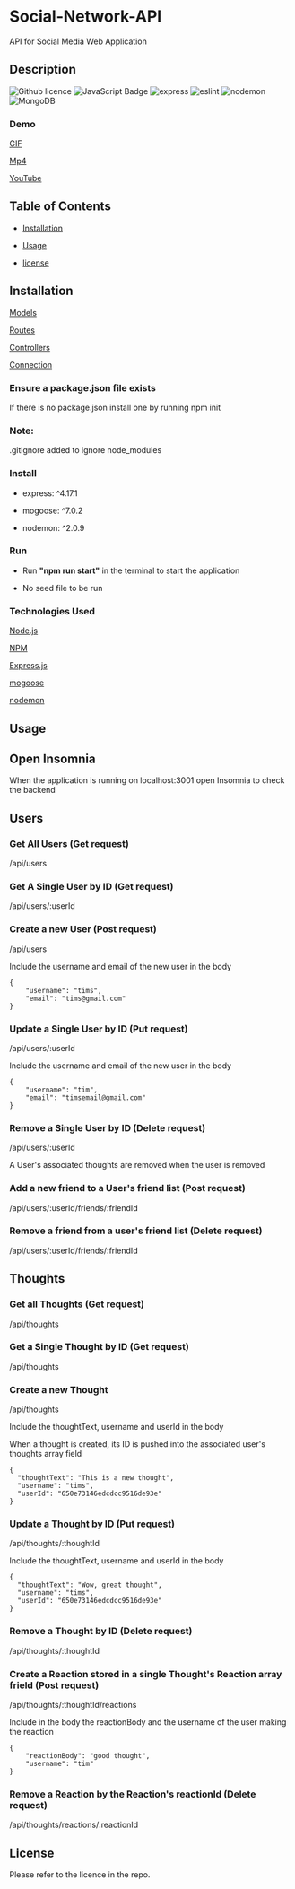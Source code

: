 # Social-Network-API

API for Social Media Web Application

## Description

![Github licence](http://img.shields.io/badge/license-MIT-blue.svg)
![JavaScript Badge](https://img.shields.io/badge/JavaScript-100%25-yellow.svg)
![express](https://img.shields.io/badge/express-v4.17.1-orange)
![eslint](https://img.shields.io/badge/eslint-v7.12.1-lightgrey)
![nodemon](https://img.shields.io/badge/nodemon-3.0.1-black)
![MongoDB](https://img.shields.io/badge/MongoDB-%234ea94b.svg?style=for-the-badge&logo=mongodb&logoColor=white)

### Demo

[GIF]()

[Mp4]()

[YouTube]()

## Table of Contents

- [Installation](#installation)

- [Usage](#usage)

- [license](#license)

## Installation

[Models](https://github.com/jarrodbb/Social-Network-API/tree/main/models)

[Routes](https://github.com/jarrodbb/Social-Network-API/tree/main/routes)

[Controllers](https://github.com/jarrodbb/Social-Network-API/tree/main/controllers)

[Connection](https://github.com/jarrodbb/Social-Network-API/tree/main/config)

### Ensure a package.json file exists

If there is no package.json install one by running npm init

### Note:

.gitignore added to ignore node_modules

### Install

- express: ^4.17.1

- mogoose: ^7.0.2

- nodemon: ^2.0.9

### Run

- Run <strong>"npm run start"</strong> in the terminal to start the application

- No seed file to be run

### Technologies Used

<p><a href="https://nodejs.org/">Node.js</a></p>
<p><a href="https://www.npmjs.com/">NPM</a></p>
<p><a href="https://www.npmjs.com/package/express">Express.js</a></p>
<p><a href="https://www.npmjs.com/package/mongoose">mogoose</a></p>
<p><a href="https://nodemon.io/">nodemon</a></p>

## Usage

## Open Insomnia

When the application is running on localhost:3001 open Insomnia to check the backend

## Users

### Get All Users (Get request)

/api/users

### Get A Single User by ID (Get request)

/api/users/:userId

### Create a new User (Post request)

/api/users

Include the username and email of the new user in the body

```
{
	"username": "tims",
	"email": "tims@gmail.com"
}
```

### Update a Single User by ID (Put request)

/api/users/:userId

Include the username and email of the new user in the body

```
{
	"username": "tim",
    "email": "timsemail@gmail.com"
}
```

### Remove a Single User by ID (Delete request)

/api/users/:userId

A User's associated thoughts are removed when the user is removed

### Add a new friend to a User's friend list (Post request)

/api/users/:userId/friends/:friendId

### Remove a friend from a user's friend list (Delete request)

/api/users/:userId/friends/:friendId

## Thoughts

### Get all Thoughts (Get request)

/api/thoughts

### Get a Single Thought by ID (Get request)

/api/thoughts

### Create a new Thought

/api/thoughts

Include the thoughtText, username and userId in the body

When a thought is created, its ID is pushed into the associated user's thoughts array field

```
{
  "thoughtText": "This is a new thought",
  "username": "tims",
  "userId": "650e73146edcdcc9516de93e"
}
```

### Update a Thought by ID (Put request)

/api/thoughts/:thoughtId

Include the thoughtText, username and userId in the body

```
{
  "thoughtText": "Wow, great thought",
  "username": "tims",
  "userId": "650e73146edcdcc9516de93e"
}
```

### Remove a Thought by ID (Delete request)

/api/thoughts/:thoughtId

### Create a Reaction stored in a single Thought's Reaction array frield (Post request)

/api/thoughts/:thoughtId/reactions

Include in the body the reactionBody and the username of the user making the reaction

```
{
	"reactionBody": "good thought",
	"username": "tim"
}
```

### Remove a Reaction by the Reaction's reactionId (Delete request)

/api/thoughts/reactions/:reactionId

## License

Please refer to the licence in the repo.
